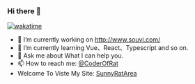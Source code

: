 ### Hi there 👋
[![wakatime](https://wakatime.com/badge/user/e52999f2-c6cb-40cd-81e2-52eac6413d15.svg)](https://wakatime.com/@e52999f2-c6cb-40cd-81e2-52eac6413d15)

- 🔭 I’m currently working on http://www.souvi.com/
- 🌱 I’m currently learning Vue、React、Typescript and so on.
- 💬 Ask me about What I can help you.
- 📫 How to reach me: <a href="mailto:coderofrat@163.com">@CoderOfRat</a>
- Welcome To Viste My Site: [SunnyRatArea](https://coderofrat.github.io/SunnyRatArea/)

